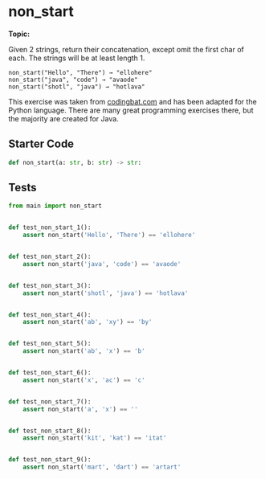 # non_start
**Topic:** 



Given 2 strings, return their concatenation, except omit the first char of each. The strings will be at least length 1.

```
non_start("Hello", "There") → "ellohere"
non_start("java", "code") → "avaode"
non_start("shotl", "java") → "hotlava"
```

This exercise was taken from [codingbat.com](https://codingbat.com/prob/p143825) and has been adapted for the Python language. There are many great programming exercises there, but the majority are created for Java.

## Starter Code
```python
def non_start(a: str, b: str) -> str:
```

## Tests
```python
from main import non_start


def test_non_start_1():
    assert non_start('Hello', 'There') == 'ellohere'


def test_non_start_2():
    assert non_start('java', 'code') == 'avaode'


def test_non_start_3():
    assert non_start('shotl', 'java') == 'hotlava'


def test_non_start_4():
    assert non_start('ab', 'xy') == 'by'


def test_non_start_5():
    assert non_start('ab', 'x') == 'b'


def test_non_start_6():
    assert non_start('x', 'ac') == 'c'


def test_non_start_7():
    assert non_start('a', 'x') == ''


def test_non_start_8():
    assert non_start('kit', 'kat') == 'itat'


def test_non_start_9():
    assert non_start('mart', 'dart') == 'artart'
```
